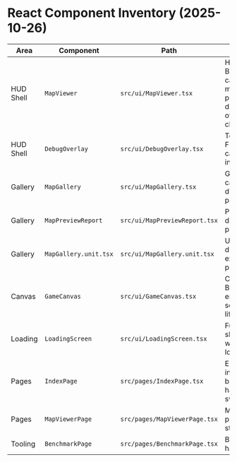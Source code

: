 # React Component Inventory (2025-10-26)

| Area | Component | Path | Notes |
|------|-----------|------|-------|
| HUD Shell | `MapViewer` | `src/ui/MapViewer.tsx` | Hosts Babylon canvas, minimap placeholder, debug overlay channel |
| HUD Shell | `DebugOverlay` | `src/ui/DebugOverlay.tsx` | Togglable FPS + draw call inspector |
| Gallery | `MapGallery` | `src/ui/MapGallery.tsx` | Grid of map cards with dynamic previews |
| Gallery | `MapPreviewReport` | `src/ui/MapPreviewReport.tsx` | Preview diagnostic panel |
| Gallery | `MapGallery.unit.tsx` | `src/ui/MapGallery.unit.tsx` | Unit tests documenting expected props |
| Canvas | `GameCanvas` | `src/ui/GameCanvas.tsx` | Creates Babylon engine + scene lifecycle |
| Loading | `LoadingScreen` | `src/ui/LoadingScreen.tsx` | Full-screen skeleton while assets load |
| Pages | `IndexPage` | `src/pages/IndexPage.tsx` | Entry shell, includes benchmark harness switch |
| Pages | `MapViewerPage` | `src/pages/MapViewerPage.tsx` | Map viewer page + error states |
| Tooling | `BenchmarkPage` | `src/pages/BenchmarkPage.tsx` | Benchmark harness UI |
